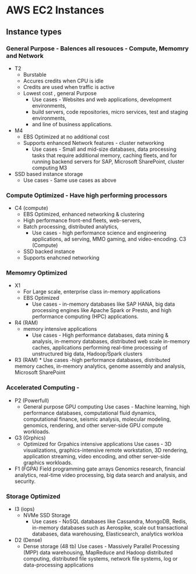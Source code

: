# AWS EC2 Instances
## Instance types
### General Purpose - Balences all resouces - Compute, Memomry and Network
* T2
    * Burstable
    * Accures credits when CPU is idle
    * Credits are used when traffic is active
    * Lowest cost , general Purpose
        * Use cases - Websites and web applications, development environments, 
        * build servers, code repositories, micro services, test and staging environments, 
        * and line of business applications. 
* M4
    * EBS Optimized at no additional cost
    * Supports enhanced Network features - cluster networking
        * Use cases - Small and mid-size databases, data processing tasks that require additional memory, caching fleets, 
        and for running backend servers for SAP, Microsoft SharePoint, cluster computing
M3
* SSD based instance storage
    * Use cases - Same use cases as above
### Compute Optimized - Have high performing processors
* C4 (compute)
    * EBS Optimized, enhanced networking & clustering
    * High performance front-end fleets, web-servers, 
    * Batch processing, distributed analytics, 
        * Use cases - high performance science and engineering applications, ad serving, MMO gaming, and 
        video-encoding.
C3 (Compute)
    * SSD backed instance
    * Supports enahcned networking
### Memomry Optimized
* X1 
    * For Large scale, enterprise class in-memory applications
    * EBS Optimized
        * Use cases - in-memory databases like SAP HANA, 
        big data processing engines like Apache Spark or Presto, 
        and high performance computing (HPC) applications. 
* R4 (RAM)
    * memory intensive applications
       * Use cases - High performance databases, data mining & analysis, in-memory databases, distributed web scale in-memory caches, 
        applications performing real-time processing of unstructured big data, Hadoop/Spark clusters
* R3 (RAM)
        * Use cases -high performance databases, distributed memory caches, in-memory analytics, 
        genome assembly and analysis, Microsoft SharePoint
### Accelerated Computing - 
* P2 (Powerfull)
    * General purpose GPU computing
        Use cases - Machine learning, high performance databases, computational fluid dynamics, computational finance, seismic analysis, 
                    molecular modeling, genomics, rendering, and other server-side GPU compute workloads.
* G3 (Grphics)
    * Optimized for Grpahics intensive applications
        Use cases - 3D visualizations, graphics-intensive remote workstation, 
        3D rendering, application streaming, video encoding, and other server-side graphics workloads.
* F1 (FGPA)
    Field programming gate arrays
        Genomics research, financial analytics, real-time video processing, big data search and analysis, and security.

### Storage Optimized
* I3 (iops)
    * NVMe SSD Storage
        * Use cases - NoSQL databases like Cassandra, MongoDB, Redis, in-memory databases such as Aerospike, 
                    scale out transactional databases, data warehousing, Elasticsearch, analytics workloa
* D2 (Dense)
    * Dense storage  (48 tb)
        Use cases - Massively Parallel Processing (MPP) data warehousing, 
                    MapReduce and Hadoop distributed computing, 
                    distributed file systems, network file systems, log or data-processing applications
